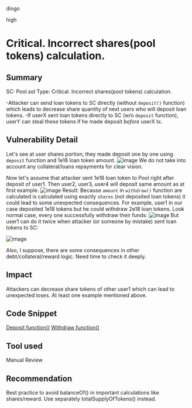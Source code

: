 dingo

high

# Critical. Incorrect shares(pool tokens) calculation.

## Summary
SC: Pool.sol
Type: Critical. Incorrect shares(pool tokens) calculation.

-Attacker can send loan tokens to SC directly (without `deposit()` function) which leads to decrease share quantity of next users who will deposit loan tokens. 
-If userX sent loan tokens directly to SC (w/o `deposit` function), userY can steal these tokens if he  made deposit _before_ userX tx.

## Vulnerability Detail
Let's see at user shares portion, they made deposit one by one using `deposit` function and 1e18 loan token amount.
![image](https://user-images.githubusercontent.com/106747559/222438532-4a586db8-b667-47ae-a701-74f8a19d906e.png)
We do not take into account any collateral/loans repayments for clear vision.

Now let's assume that attacker sent 1e18 loan token to Pool right after deposit of user1. Then user2, user3, user4 will deposit same amount as at first example.
![image](https://user-images.githubusercontent.com/106747559/222440524-89f6f22b-b1ce-4dd0-9012-4a28728fd5a8.png)
Result: Because `amount` in `withdraw()` function are calculated is calculated using exactly `shares` (not deposited loan tokens) it could lead to some unexpected consequences. For example, user1 in our case deposited 1e18 tokens but he could withdraw 2e18 loan tokens. 
Look normal case, every one successfully withdraw their funds:
![image](https://user-images.githubusercontent.com/106747559/222449916-8425f966-f473-402c-a860-a988357bd4a7.png)
But user1 can do it twice when attacker (or someone by mistake) sent loan tokens to SC:

![image](https://user-images.githubusercontent.com/106747559/222450263-63608069-7c41-4257-93a1-a219f4894128.png)

Also, I suppose, there are some consequences in other debt/collateral/reward logic. Need time to check it deeply.

## Impact
Attackers can decrease share tokens of other user1 which can lead to unexpected loses. At least one example mentioned above.

## Code Snippet
[Deposit function()](https://github.com/Surge-fi/surge-protocol-v1/blob/b7cb1dc2a2dcb4bf22c765a4222d7520843187c6/src/Pool.sol#L307)
[Withdraw function()](https://github.com/Surge-fi/surge-protocol-v1/blob/b7cb1dc2a2dcb4bf22c765a4222d7520843187c6/src/Pool.sol#L348)

## Tool used
Manual Review


## Recommendation
Best practice to avoid balanceOf() in important calculations like shares/reward. Use separately totalSupplyOfTokens() instead. 
